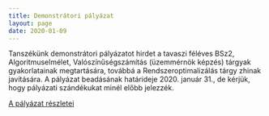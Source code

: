 ```yaml
---
title: Demonstrátori pályázat
layout: page 
date: 2020-01-09
---
```


Tanszékünk demonstrátori pályázatot hirdet a tavaszi féléves BSz2, Algoritmuselmélet, Valószínűségszámítás (üzemmérnök képzés) tárgyak  gyakorlatainak megtartására, továbbá a Rendszeroptimalizálás tárgy zhinak javítására. A pályázat beadásának határideje 2020. január 31., de kérjük, hogy pályázati szándékukat minél előbb jelezzék.


[A pályázat részletei](../demo_palyazat_2020_tavasz.pdf)

